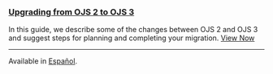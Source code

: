 
### [ Upgrading from OJS 2 to OJS 3 ](/upgrading-ojs-2-to-3/en)

In this guide, we describe some of the changes between OJS 2 and OJS 3 and suggest steps for planning and completing your migration. [View Now](/upgrading-ojs-2-to-3/en)

---

<span class='fa fa-language'></span> Available in [Español](/upgrading-ojs-2-to-3/es/).
